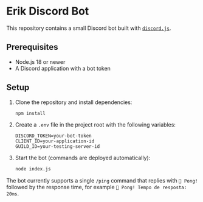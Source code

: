 # Erik Discord Bot

This repository contains a small Discord bot built with [`discord.js`](https://discord.js.org/).

## Prerequisites

- Node.js 18 or newer
- A Discord application with a bot token

## Setup

1. Clone the repository and install dependencies:
   ```bash
   npm install
   ```
2. Create a `.env` file in the project root with the following variables:
   ```env
   DISCORD_TOKEN=your-bot-token
   CLIENT_ID=your-application-id
   GUILD_ID=your-testing-server-id
   ```
3. Start the bot (commands are deployed automatically):
   ```bash
   node index.js
   ```

The bot currently supports a single `/ping` command that replies with
`🏓 Pong!` followed by the response time, for example `🏓 Pong! Tempo de
resposta: 20ms`.

